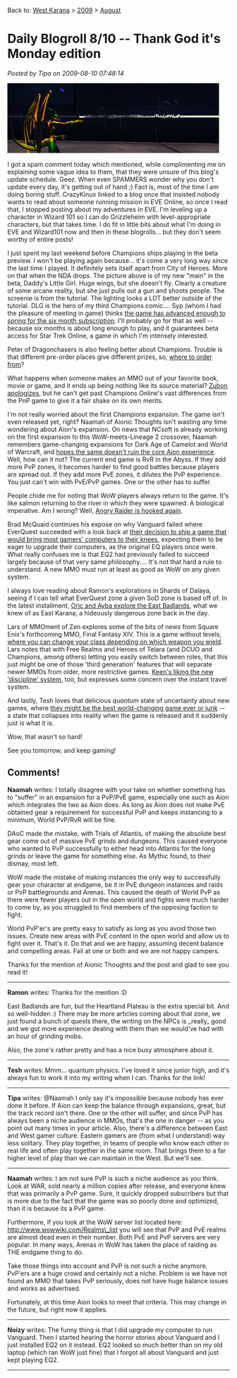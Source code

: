 Back to: [West Karana](/posts/westkarana.md) > [2009](/posts/2009/westkarana.md) > [August](./westkarana.md)
# Daily Blogroll 8/10 -- Thank God it's Monday edition

*Posted by Tipa on 2009-08-10 07:48:14*

![Daddy's Little Girl in Champions Online](../../../uploads/2009/08/daddygirl.jpg "Daddy's Little Girl in Champions Online")

I got a spam comment today which mentioned, while complimenting me on explaining some vague idea to them, that they were unsure of this blog's update schedule. Geez. When even SPAMMERS wonder why you don't update every day, it's getting out of hand ;) Fact is, most of the time I am doing boring stuff. CrazyKinux linked to a blog once that insisted nobody wants to read about someone running mission in EVE Online, so once I read that, I stopped posting about my adventures in EVE. I'm leveling up a character in Wizard 101 so I can do Grizzleheim with level-appropriate characters, but that takes time. I do fit in little bits about what I'm doing in EVE and Wizard101 now and then in these blogrolls... but they don't seem worthy of entire posts!

I just spent my last weekend before Champions ships playing in the beta preview. I won't be playing again because... it's come a very long way since the last time I played. It definitely sets itself apart from City of Heroes. More on that when the NDA drops. The picture above is of my new "main" in the beta, Daddy's Little Girl. Huge wings, but she doesn't fly. Clearly a creature of some arcane reality, but she just pulls out a gun and shoots people. The screenie is from the tutorial. The lighting looks a LOT better outside of the tutorial. DLG is the hero of my third Champions comic.... Syp (whom I had the pleasure of meeting in game) thinks [the game has advanced enough to spring for the six month subscription](http://biobreak.wordpress.com/). I'll probably go for that as well -- because six months is about long enough to play, and it guarantees beta access for Star Trek Online, a game in which I'm intensely interested.

Peter of Dragonchasers is also feeling better about Champions. Trouble is that different pre-order places give different prizes, so, [where to order from](http://dragonchasers.com/2009/08/09/flip-flop-on-champions-online/)? 

What happens when someone makes an MMO out of your favorite book, movie or game, and it ends up being nothing like its source material? [Zubon apologizes](http://www.killtenrats.com/2009/08/09/why-you-should-not-listen-to-me-about-champions-online/), but he can't get past Champions Online's vast differences from the PnP game to give it a fair shake on its own merits.

I'm not really worried about the first Champions expansion. The game isn't even released yet, right? Naamah of Aionic Thoughts isn't wasting any time wondering about Aion's expansion. On news that NCsoft is already working on the first expansion to this WoW-meets-Lineage 2 crossover, Naamah remembers game-changing expansions for Dark Age of Camelot and World of Warcraft, and [hopes the same doesn't ruin the core Aion experience](http://aionicthoughts.wordpress.com/2009/08/10/dance-with-the-one-who-brung-ya/). Well, how can it not? The current end game is RvR in the Abyss. If they add more PvP zones, it becomes harder to find good battles because players are spread out. If they add more PvE zones, it dilutes the PvP experience. You just can't win with PvE/PvP games. One or the other has to suffer.

People chide me for noting that WoW players always return to the game. It's like salmon returning to the river in which they were spawned. A biological imperative. Am I wrong? Well, [Angry Raider is hooked again](http://www.angryraider.com/archives/143). 

Brad McQuaid continues his expose on why Vanguard failed where EverQuest succeeded with a look back at [their decision to ship a game that would bring most gamers' computers to their knees](http://www.bradmcquaid.com/Brad_McQuaid/Blog/Entries/2009/8/9_Vanguard__Post-mortem_Part_3.html), expecting them to be eager to upgrade their computers, as the original EQ players once were. What really confuses me is that EQ2 had previously failed to succeed largely because of that very same philosophy.... It's not that hard a rule to understand. A new MMO must run at least as good as WoW on any given system.

I always love reading about Ramon's explorations in Shards of Dalaya, seeing if I can tell what EverQuest zone a given SoD zone is based off of. In the latest installment, [Oric and Ayba explore the East Badlands](http://dalayan.wordpress.com/2009/08/09/the-secrets-of-heartland-plateau/), what we knew of as East Karana, a hideously dangerous zone back in the day.

Lars of MMOment of Zen explores some of the bits of news from Square Enix's forthcoming MMO, Final Fantasy XIV. This is a game without levels, [where you can change your class depending on which weapon you wield](http://mmomentofzen.blogspot.com/2009/08/you-are-what-you-wear.html). Lars notes that with Free Realms and Heroes of Telara (and DCUO and Champions, among others) letting you easily switch between roles, that this just might be one of those 'third generation' features that will separate newer MMOs from older, more restrictive games. [Keen's liking the new 'discipline' system](http://www.keenandgraev.com/?p=2786), too, but expresses some concern over the instant travel system.

And lastly, Tesh loves that delicious *quantum* state of uncertainty about new games, where [they might be the best world-changing game ever or junk](http://tishtoshtesh.wordpress.com/2009/08/07/schroedingers-game/) -- a state that collapses into reality when the game is released and it suddenly just is what it is. 

Wow, that wasn't so hard!

See you tomorrow, and keep gaming!

## Comments!

**Naamah** writes: I totally disagree with your take on whether something has to "suffer" in an expansion for a PvP/PvE game, especially one such as Aion which integrates the two as Aion does. As long as Aion does not make PvE obtained gear a requirement for successful PvP and keeps instancing to a minimum, World PvP/RvR will be fine. 

DAoC made the mistake, with Trials of Atlantis, of making the absolute best gear come out of massive PvE grinds and dungeons. This caused everyone who wanted to PvP successfully to either head into Atlantis for the long grinds or leave the game for something else. As Mythic found, to their dismay, most left.

WoW made the mistake of making instances the only way to successfully gear your character at endgame, be it in PvE dungeon instances and raids or PvP battlegrounds and Arenas. This caused the death of World PvP as there were fewer players out in the open world and fights were much harder to come by, as you struggled to find members of the opposing faction to fight.

World PvP'er's are pretty easy to satisfy as long as you avoid those two issues. Create new areas with PvE content in the open world and allow us to fight over it. That's it. Do that and we are happy, assuming decent balance and compelling areas. Fail at one or both and we are not happy campers.

Thanks for the mention of Aionic Thoughts and the post and glad to see you read it!

---

**Ramon** writes: Thanks for the mention :D

East Badlands are fun, but the Heartland Plateau is the extra special bit. And so well-hidden :) There may be more articles coming about that zone, we just found a bunch of quests there, the writing on the NPCs is \_really\_ good and we got more experience dealing with them than we would've had with an hour of grinding mobs.

Also, the zone's rather pretty and has a nice busy atmosphere about it.

---

**Tesh** writes: Mmm... quantum physics. I've loved it since junior high, and it's always fun to work it into my writing when I can. Thanks for the link!

---

**Tipa** writes: @Naamah I only say it's impossible because nobody has ever done it before. If Aion can keep the balance through expansions, great, but the track record isn't there. One or the other will suffer, and since PvP has always been a niche audience in MMOs, that's the one in danger -- as you point out many times in your article. Also, there's a difference between East and West gamer culture. Eastern gamers are (from what I understand) way less solitary. They play together, in teams of people who know each other in real life and often play together in the same room. That brings them to a far higher level of play than we can maintain in the West. But we'll see.

---

**Naamah** writes: I am not sure PvP is such a niche audience as you think. Look at WAR, sold nearly a million copies after release, and everyone knew that was primarily a PvP game. Sure, it quickly dropped subscribers but that is more due to the fact that the game was so poorly done and optimized, than it is because its a PvP game. 

Furthermore, if you look at the WoW server list located here: http://www.wowwiki.com/Realms\_list you will see that PvP and PvE realms are almost dead even in their number. Both PvE and PvP servers are very popular. In many ways, Arenas in WoW has taken the place of raiding as THE endgame thing to do. 

Take those things into account and PvP is not such a niche anymore. PvP'ers are a huge crowd and certainly not a niche. Problem is we have not found an MMO that takes PvP seriously, does not have huge balance issues and works as advertised. 

Fortunately, at this time Aion looks to meet that criteria. This may change in the future, but right now it applies.

---

**Noizy** writes: The funny thing is that I did upgrade my computer to run Vanguard. Then I started hearing the horror stories about Vanguard and I just installed EQ2 on it instead. EQ2 looked so much better than on my old laptop (which ran WoW just fine) that I forgot all about Vanguard and just kept playing EQ2.

---

